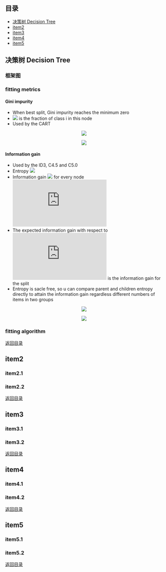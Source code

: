## <span id="jump0">目录<span>
  
  * [决策树 Decision Tree](#jump1)
  * [item2](#jump2)
  * [item3](#jump3)
  * [item4](#jump4)
  * [item5](#jump5)

## <span id="jump1">决策树 Decision Tree<span>

  ### 框架图
 
  ### fitting metrics
  
  #### Gini impurity
  
  * When best split, Gini impurity reaches the minimum zero
  * ![](http://latex.codecogs.com/gif.latex?p_{i}) is the fraction of class i in this node
  * Used by the CART

<p align="center">
  <img src="http://latex.codecogs.com/gif.latex?I_{G}\left(p\right)=\sum_{i=1}^{J}\left(p_{i}\sum_{k\neq{i}}^{}p_{k}\right)">
<p>
    
<p align="center">
  <img src="http://latex.codecogs.com/gif.latex?\sum_{k\neq{j}}^{}p_{k}=1-p_{i}">
<p>
  
  #### Information gain
  
  * Used by the ID3, C4.5 and C5.0
  * Entropy ![](http://latex.codecogs.com/gif.latex?H\left(T\right))
  * Information gain ![](http://latex.codecogs.com/gif.latex?IG\left(T,a\right)) for every node ![](http://latex.codecogs.com/gif.latex?a)
  * The expected information gain with respect to ![](http://latex.codecogs.com/gif.latex?a) is the information gain for the split
  * Entropy is sacle free, so u can compare parent and children entropy directly to attain the information gain regardless different numbers of items in two groups

<p align="center">
  <img src="http://latex.codecogs.com/gif.latex?H\left(T\right)=I_{E}\left(p_{1},p_{2},...p_{J}\right)=-\sum_{i=1}^{J}p_{i}log_{2}p_{i}">
<p>
  
<p align="center">
  <img src="http://latex.codecogs.com/gif.latex?IG\left(T,a\right)=H\left(T\right)-H\left(T|a\right)">
<p>
  
  ### fitting algorithm
  
  
  
[返回目录](#jump0)


## <span id="jump2">item2<span>
  
  ### item2.1
 
  ### item2.2
  
 
[返回目录](#jump0)

## <span id="jump3">item3<span>
  
  ### item3.1
 
  ### item3.2

[返回目录](#jump0)

## <span id="jump4">item4<span>
  
  ### item4.1
 
  ### item4.2

[返回目录](#jump0)


## <span id="jump5">item5<span>
  
  ### item5.1
 
  ### item5.2
  
[返回目录](#jump0)
